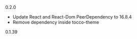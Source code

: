 0.2.0
- Update React and React-Dom PeerDependency to 16.8.4
- Remove dependency inside tocco-theme 

0.1.39
